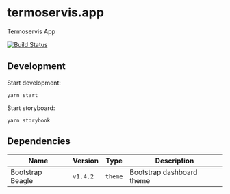 # termoservis.app

Termoservis App

[![Build Status](https://travis-ci.com/Termoservis/termoservis.app.svg?branch=master)](https://travis-ci.com/Termoservis/termoservis.app)

## Development

Start development:

`yarn start`

Start storyboard:

`yarn storybook`

## Dependencies

| Name | Version | Type | Description |
| ---- | ------- | ---- | ----------- |
| Bootstrap Beagle | `v1.4.2` | `theme` | Bootstrap dashboard theme |